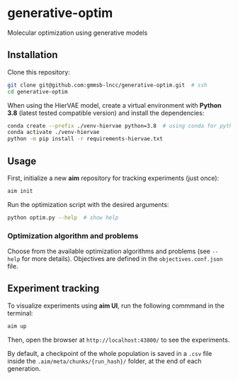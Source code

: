# generative-optim
Molecular optimization using generative models

## Installation
Clone this repository:

```bash
git clone git@github.com:gmmsb-lncc/generative-optim.git  # ssh
cd generative-optim
```

When using the HierVAE model, create a virtual environment with **Python 3.8** (latest tested compatible version) and install the dependencies:

```bash
conda create --prefix ./venv-hiervae python=3.8  # using conda for python 3.8
conda activate ./venv-hiervae
python -m pip install -r requirements-hiervae.txt
```

## Usage
First, initialize a new **aim** repository for tracking experiments (just once):
```bash
aim init
```

Run the optimization script with the desired arguments:
```bash
python optim.py --help  # show help
```

### Optimization algorithm and problems
Choose from the available optimization algorithms and problems (see `--help` for more details). Objectives are defined in the `objectives.conf.json` file.

## Experiment tracking
To visualize experiments using **aim UI**, run the following commmand in the terminal:
```bash
aim up
```

Then, open the browser at `http://localhost:43800/` to see the experiments.

By default, a checkpoint of the whole population is saved in a `.csv` file inside the `.aim/meta/chunks/{run_hash}/` folder, at the end of each generation.


